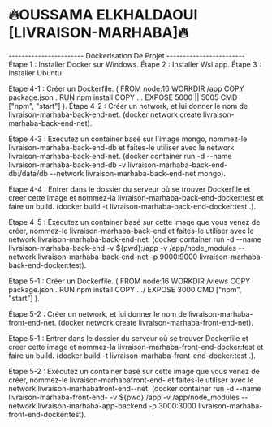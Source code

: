 # 🔥OUSSAMA ELKHALDAOUI [LIVRAISON-MARHABA]🔥
----------------------- Dockerisation De Projet ------------------------ <br>
Étape 1 : Installer Docker sur Windows.
Étape 2 : Installer Wsl app.
Étape 3 : Installer Ubuntu.

<!-- Les étapes pour back-end -->
Étape 4-1 : Créer un Dockerfile.
    (
        FROM node:16
        WORKDIR /app
        COPY package.json .
        RUN npm install
        COPY . .
        EXPOSE 5000 || 5005
        CMD ["npm", "start"]
    ).
Étape 4-2 : Créer un network, et lui donner le nom de livraison-marhaba-back-end-net.
(docker network create livraison-marhaba-back-end-net).

Étape 4-3 : Executez un container basé sur l'image mongo, nommez-le livraison-marhaba-back-end-db et faites-le utiliser avec le network livraison-marhaba-back-end-net.
(docker container run -d --name livraison-marhaba-back-end-db -v livraison-marhaba-back-end-db:/data/db --network livraison-marhaba-back-end-net mongo).

Étape 4-4 : Entrer dans le dossier du serveur où se trouver Dockerfile et creer cette image et nommez-la livraison-marhaba-back-end-docker:test et faire un build.
(docker build -t livraison-marhaba-back-end-docker:test .).

Étape 4-5 : Exécutez un container basé sur cette image que vous venez de créer, nommez-le livraison-marhaba-back-end et faites-le utiliser avec le network livraison-marhaba-back-end-net.
(docker container run -d --name livraison-marhaba-back-end -v ${pwd}:/app -v /app/node_modules --network livraison-marhaba-back-end-net -p 9000:9000 livraison-marhaba-back-end-docker:test).

<!-- Les étapes pour front-end -->
Étape 5-1 : Créer un Dockerfile.
    (
        FROM node:16
        WORKDIR /views
        COPY package.json .
        RUN npm install
        COPY . ./
        EXPOSE 3000
        CMD ["npm", "start"]
    ).

Étape 5-2 : Créer un network, et lui donner le nom de livraison-marhaba-front-end-net.
(docker network create livraison-marhaba-front-end-net).

Étape 5-1 : Entrer dans le dossier du serveur où se trouver Dockerfile et creer cette image et nommez-la livraison-marhaba-front-end-docker:test et faire un build.
(docker build -t livraison-marhaba-front-end-docker:test .).

Étape 5-2 : Exécutez un container basé sur cette image que vous venez de créer, nommez-le livraison-marhabafront-end- et faites-le utiliser avec le network livraison-marhabafront-end--net.
(docker container run -d --name livraison-marhaba-front-end- -v ${pwd}:/app -v /app/node_modules --network livraison-marhaba-app-backend -p 3000:3000 livraison-marhaba-front-end-docker:test).
